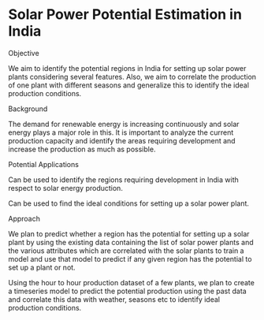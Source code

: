# Solar Power Potential Estimation in India
 

Objective

We aim to identify the potential regions in India for setting up solar power plants considering several features. Also, we aim to correlate the production of one plant with different seasons and generalize this to identify the ideal production conditions.

 

Background

The demand for renewable energy is increasing continuously and solar energy plays a major role in this. It is important to analyze the current production capacity and identify the areas requiring development and increase the production as much as possible. 

 

Potential Applications

Can be used to identify the regions requiring development in India with respect to solar energy production.

Can be used to find the ideal conditions for setting up a solar power plant.

 

Approach

We plan to predict whether a region has the potential for setting up a solar plant by using the existing data containing the list of solar power plants and the various attributes which are correlated with the solar plants to train a model and use that model to predict if any given region has the potential to set up a plant or not.

Using the hour to hour production dataset of a few plants, we plan to create a timeseries model to predict the potential production using the past data and correlate this data with weather, seasons etc to identify ideal production conditions.
